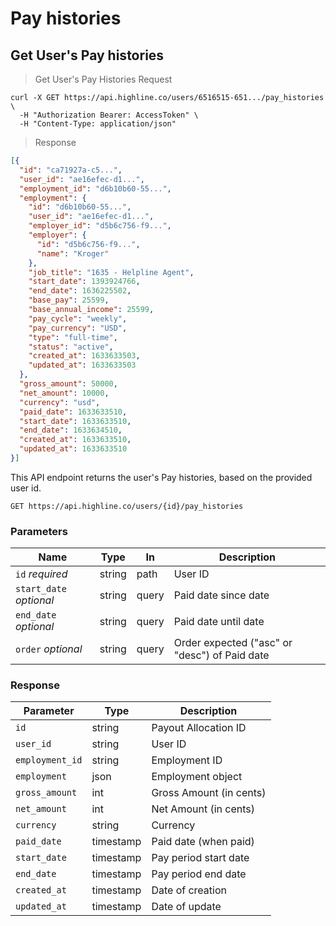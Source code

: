 # Pay histories

## Get User's Pay histories

> <div class="code-block-title">Get User's Pay Histories Request</div>

```shell
curl -X GET https://api.highline.co/users/6516515-651.../pay_histories \
  -H "Authorization Bearer: AccessToken" \
  -H "Content-Type: application/json"
```

> <div class="code-block-title">Response</div>

```json
[{
  "id": "ca71927a-c5...",
  "user_id": "ae16efec-d1...",
  "employment_id": "d6b10b60-55...",
  "employment": {
    "id": "d6b10b60-55...",
    "user_id": "ae16efec-d1...",
    "employer_id": "d5b6c756-f9...",
    "employer": {
      "id": "d5b6c756-f9...",
      "name": "Kroger"
    },
    "job_title": "1635 - Helpline Agent",
    "start_date": 1393924766,
    "end_date": 1636225502,
    "base_pay": 25599,
    "base_annual_income": 25599,
    "pay_cycle": "weekly",
    "pay_currency": "USD",
    "type": "full-time",
    "status": "active",
    "created_at": 1633633503,
    "updated_at": 1633633503
  },
  "gross_amount": 50000,
  "net_amount": 10000,
  "currency": "usd",
  "paid_date": 1633633510,
  "start_date": 1633633510,
  "end_date": 1633634510,
  "created_at": 1633633510,
  "updated_at": 1633633510
}]
```

This API endpoint returns the user's Pay histories, based on the provided user id.

`GET https://api.highline.co/users/{id}/pay_histories`

### Parameters

Name | Type | In | Description
--------- | ------- | ------- | ------
`id` *required* | string | path | User ID
`start_date` *optional* | string | query | Paid date since date
`end_date` *optional* | string | query | Paid date until date
`order` *optional* | string | query | Order expected ("asc" or "desc") of Paid date

### Response

Parameter | Type | Description
--------- | ------- | -----------
`id` | string | Payout Allocation ID
`user_id` | string | User ID
`employment_id` | string | Employment ID
`employment` | json | Employment object
`gross_amount` | int | Gross Amount (in cents)
`net_amount` | int | Net Amount (in cents)
`currency` | string | Currency
`paid_date` | timestamp | Paid date (when paid)
`start_date` | timestamp | Pay period start date
`end_date` | timestamp | Pay period end date
`created_at` | timestamp | Date of creation
`updated_at` | timestamp | Date of update
